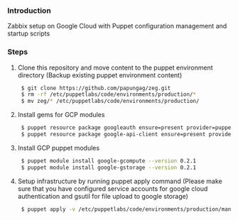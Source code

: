 ### Introduction
Zabbix setup on Google Cloud with Puppet configuration management and startup scripts

### Steps
1. Clone this repository and move content to the puppet environment directory (Backup existing puppet environment content)
   ```bash
    $ git clone https://github.com/papungag/zeg.git
    $ rm -rf /etc/puppetlabs/code/environments/production/*
    $ mv zeg/* /etc/puppetlabs/code/environments/production/
   ```
2. Install gems for GCP modules
   ```bash
    $ puppet resource package googleauth ensure=present provider=puppet_gem
    $ puppet resource package google-api-client ensure=present provider=puppet_gem
   ```
3. Install GCP puppet modules
   ```bash
    $ puppet module install google-gcompute --version 0.2.1
    $ puppet module install google-gstorage --version 0.2.1
   ```
4. Setup infrastructure by running puppet apply command (Please make sure that you have configured service accounts for google cloud authentication and gsutil for file upload to google storage)
   ```bash
    $ puppet apply -v /etc/puppetlabs/code/environments/production/manifests/instances.pp
   ```